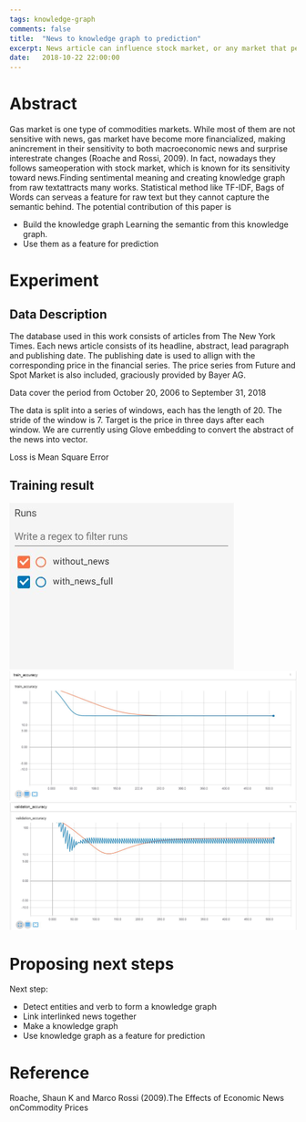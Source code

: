 ```yaml
---
tags: knowledge-graph
comments: false
title:  "News to knowledge graph to prediction"
excerpt: News article can influence stock market, or any market that perform on similar basis. In this paper we aim to create a knowledge graph of linked events and apply to financial series prediction
date:   2018-10-22 22:00:00
---
```


# Abstract

Gas market is one type of commodities markets. While most of them are not sensitive with news, gas market have become more financialized, making anincrement in their sensitivity to both macroeconomic news and surprise interestrate changes (Roache and Rossi, 2009). In fact, nowadays they follows sameoperation with stock market, which is known for its sensitivity toward news.Finding sentimental meaning and creating knowledge graph from raw textattracts many works. Statistical method like TF-IDF, Bags of Words can serveas a feature for raw text but they cannot capture the semantic behind.
The potential contribution of this paper is
- Build the knowledge graph Learning the semantic from this knowledge graph.
- Use them as a feature for prediction

# Experiment

## Data Description
The database used in this work consists of articles from The New York Times. Each news article consists of its headline, abstract, lead paragraph and publishing date. The publishing date is used to allign with the corresponding price in the financial series. The price series from Future and Spot Market is also included, graciously provided by Bayer AG.

Data cover the period from October 20, 2006 to September 31, 2018

The data is split into a series of windows, each has the length of 20. The stride of the window is 7. Target is the price in three days after each window.  We are currently using Glove embedding to convert the abstract of the news into vector.

Loss is Mean Square Error
## Training result
![Legend](/assets/legend.JPG)
<img src="/assets/train_acc.JPG">
<img src="/assets/val_acc.JPG">

# Proposing next steps
Next step:
- Detect entities and verb to form a knowledge graph
- Link interlinked news together
- Make a knowledge graph
- Use knowledge graph as a feature for prediction

# Reference
Roache, Shaun K and Marco Rossi (2009).The Effects of Economic News onCommodity Prices
